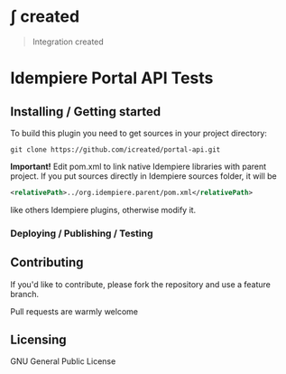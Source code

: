 # &int; created
> Integration created

# Idempiere Portal API Tests
> 





## Installing / Getting started

To build this plugin you need to get sources in your project directory:

```shell
git clone https://github.com/icreated/portal-api.git
```
**Important!**
Edit pom.xml to link native Idempiere libraries with parent project.
If you put sources directly in Idempiere sources folder, it will be

```xml
<relativePath>../org.idempiere.parent/pom.xml</relativePath>
```
like others Idempiere plugins, otherwise modify it.



### Deploying / Publishing / Testing



## Contributing

If you'd like to contribute, please fork the repository and use a feature
branch. 

Pull requests are warmly welcome


## Licensing

GNU General Public License
